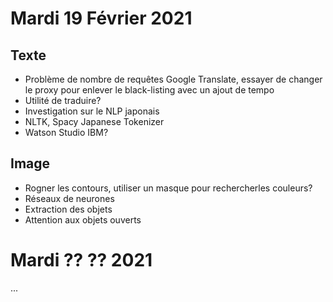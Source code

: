 # Mardi 19 Février 2021
## Texte
- Problème de nombre de requêtes Google Translate, essayer de changer le proxy pour enlever le black-listing avec un ajout de tempo
- Utilité de traduire?
- Investigation sur le NLP japonais
- NLTK, Spacy Japanese Tokenizer
- Watson Studio IBM?

## Image
- Rogner les contours, utiliser un masque pour rechercherles couleurs?
- Réseaux de neurones
- Extraction des objets
- Attention aux objets ouverts

# Mardi ?? ?? 2021
...
